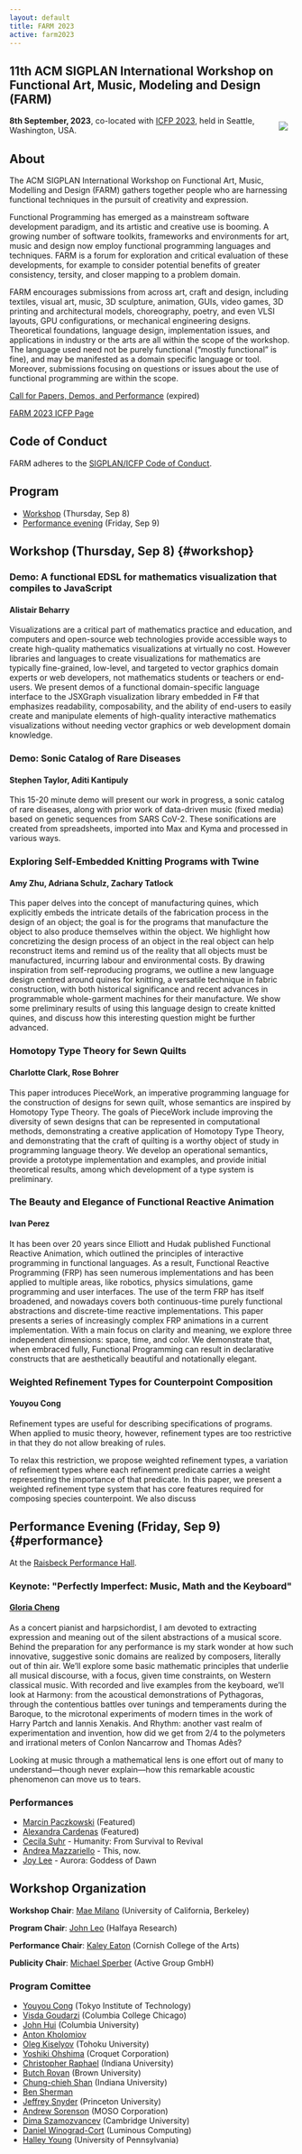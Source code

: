 ```yaml
---
layout: default
title: FARM 2023
active: farm2023
---
```


## 11th ACM SIGPLAN International Workshop on Functional Art, Music, Modeling and Design (FARM)

<img src="/files/farm-lambda-small.jpg" style="float: right; margin: 10px;" />

**8th September, 2023**, co-located with
[ICFP 2023](https://icfp23.sigplan.org/), held in Seattle, Washington, USA.

## About

The ACM SIGPLAN International Workshop on Functional Art, Music,
Modelling and Design (FARM) gathers together people who are harnessing
functional techniques in the pursuit of creativity and expression.

Functional Programming has emerged as a mainstream software
development paradigm, and its artistic and creative use is booming. A
growing number of software toolkits, frameworks and environments for
art, music and design now employ functional programming languages and
techniques. FARM is a forum for exploration and critical evaluation of
these developments, for example to consider potential benefits of
greater consistency, tersity, and closer mapping to a problem domain.

FARM encourages submissions from across art, craft and design,
including textiles, visual art, music, 3D sculpture, animation, GUIs,
video games, 3D printing and architectural models, choreography,
poetry, and even VLSI layouts, GPU configurations, or mechanical
engineering designs. Theoretical foundations, language design,
implementation issues, and applications in industry or the arts are
all within the scope of the workshop. The language used need not be
purely functional (“mostly functional” is fine), and may be manifested
as a domain specific language or tool. Moreover, submissions focusing
on questions or issues about the use of functional programming are
within the scope.

[Call for Papers, Demos, and Performance](cfp.html) (expired)

[FARM 2023 ICFP Page](https://icfp23.sigplan.org/home/farm-2023)

## Code of Conduct

FARM adheres to the [SIGPLAN/ICFP Code of Conduct](https://icfp23.sigplan.org/attending/code-of-conduct).

## Program

- [Workshop](#workshop) (Thursday, Sep 8)
- [Performance evening](#performance) (Friday, Sep 9)

## Workshop (Thursday, Sep 8) {#workshop}

### Demo: A functional EDSL for mathematics visualization that compiles to JavaScript
#### Alistair Beharry

Visualizations are a critical part of mathematics practice and
education, and computers and open-source web technologies provide
accessible ways to create high-quality mathematics visualizations at
virtually no cost. However libraries and languages to create
visualizations for mathematics are typically fine-grained, low-level,
and targeted to vector graphics domain experts or web developers, not
mathematics students or teachers or end-users. We present demos of a
functional domain-specific language interface to the JSXGraph
visualization library embedded in F# that emphasizes readability,
composability, and the ability of end-users to easily create and
manipulate elements of high-quality interactive mathematics
visualizations without needing vector graphics or web development
domain knowledge.

### Demo: Sonic Catalog of Rare Diseases
#### Stephen Taylor, Aditi Kantipuly
  
This 15-20 minute demo will present our work in progress, a sonic
catalog of rare diseases, along with prior work of data-driven music
(fixed media) based on genetic sequences from SARS CoV-2. These
sonifications are created from spreadsheets, imported into Max and
Kyma and processed in various ways.
  
### Exploring Self-Embedded Knitting Programs with Twine
#### Amy Zhu, Adriana Schulz, Zachary Tatlock

This paper delves into the concept of manufacturing quines, which
explicitly embeds the intricate details of the fabrication process in
the design of an object; the goal is for the programs that manufacture
the object to also produce themselves within the object. We highlight
how concretizing the design process of an object in the real object
can help reconstruct items and remind us of the reality that all
objects must be manufactured, incurring labour and environmental
costs. By drawing inspiration from self-reproducing programs, we
outline a new language design centred around quines for knitting, a
versatile technique in fabric construction, with both historical
significance and recent advances in programmable whole-garment
machines for their manufacture. We show some preliminary results of
using this language design to create knitted quines, and discuss how
this interesting question might be further advanced.

### Homotopy Type Theory for Sewn Quilts
#### Charlotte Clark, Rose Bohrer

This paper introduces PieceWork, an imperative programming language
for the construction of designs for sewn quilt, whose semantics are
inspired by Homotopy Type Theory. The goals of PieceWork include
improving the diversity of sewn designs that can be represented in
computational methods, demonstrating a creative application of
Homotopy Type Theory, and demonstrating that the craft of quilting is
a worthy object of study in programming language theory. We develop an
operational semantics, provide a prototype implementation and
examples, and provide initial theoretical results, among which
development of a type system is preliminary.

### The Beauty and Elegance of Functional Reactive Animation
#### Ivan Perez

It has been over 20 years since Elliott and Hudak published Functional
Reactive Animation, which outlined the principles of interactive
programming in functional languages. As a result, Functional Reactive
Programming (FRP) has seen numerous implementations and has been
applied to multiple areas, like robotics, physics simulations, game
programming and user interfaces. The use of the term FRP has itself
broadened, and nowadays covers both continuous-time purely functional
abstractions and discrete-time reactive implementations. This paper
presents a series of increasingly complex FRP animations in a current
implementation. With a main focus on clarity and meaning, we explore
three independent dimensions: space, time, and color. We demonstrate
that, when embraced fully, Functional Programming can result in
declarative constructs that are aesthetically beautiful and
notationally elegant.

### Weighted Refinement Types for Counterpoint Composition
#### Youyou Cong

Refinement types are useful for describing specifications of
programs. When applied to music theory, however, refinement types are
too restrictive in that they do not allow breaking of rules.

To relax this restriction, we propose weighted refinement types, a
variation of refinement types where each refinement predicate carries
a weight representing the importance of that predicate. In this paper,
we present a weighted refinement type system that has core features
required for composing species counterpoint. We also discuss

## Performance Evening (Friday, Sep 9) {#performance}

At the [Raisbeck Performance
Hall](https://www.discoverslu.com/location/raisbeck-hall/).

### Keynote: "Perfectly Imperfect: Music, Math and the Keyboard"
#### [Gloria Cheng](https://schoolofmusic.ucla.edu/people/gloria-cheng/)

As a concert pianist and harpsichordist, I am devoted to extracting
expression and meaning out of the silent abstractions of a musical
score. Behind the preparation for any performance is my stark wonder
at how such innovative, suggestive sonic domains are realized by
composers, literally out of thin air. We’ll explore some basic
mathematic principles that underlie all musical discourse, with a
focus, given time constraints, on Western classical music. With
recorded and live examples from the keyboard, we’ll look at Harmony:
from the acoustical demonstrations of Pythagoras, through the
contentious battles over tunings and temperaments during the Baroque,
to the microtonal experiments of modern times in the work of Harry
Partch and Iannis Xenakis. And Rhythm: another vast realm of
experimentation and invention, how did we get from 2/4 to the
polymeters and irrational meters of Conlon Nancarrow and Thomas Adès?

Looking at music through a mathematical lens is one effort out of many
to understand—though never explain—how this remarkable acoustic
phenomenon can move us to tears.

### Performances

- [Marcin Paczkowski](http://marcinpaczkowski.com/) (Featured)
- [Alexandra Cardenas](https://cargocollective.com/tiemposdelruido) (Featured)
- [Cecila Suhr](https://www.ceciliasuhr.com/) - Humanity: From Survival to Revival
- [Andrea Mazzariello](https://www.andreamazzariello.com/) - This, now.
- [Joy Lee](https://www.joyderose.com/) - Aurora: Goddess of Dawn

## Workshop Organization

**Workshop Chair**: [Mae Milano](https://www.languagesforsyste.ms//) (University of California, Berkeley)

**Program Chair**: [John Leo](http://www.halfaya.org/leo/) (Halfaya Research)

**Performance Chair**: [Kaley Eaton](http://www.kaleylaneeaton.com/) (Cornish College of the Arts)

**Publicity Chair**: [Michael Sperber](https://www.deinprogramm.de/sperber/) (Active Group GmbH)

### Program Comittee

- [Youyou Cong](https://prg.is.titech.ac.jp/people/cong/) (Tokyo Institute of Technology)
- [Visda Goudarzi](https://www.colum.edu/academics/faculty/detail/visda-goudarzi.html) (Columbia College Chicago)
- [John Hui](https://j-hui.com/) (Columbia University)
- [Anton Kholomiov](https://github.com/anton-k)
- [Oleg Kiselyov](https://okmij.org/ftp/) (Tohoku University)
- [Yoshiki Ohshima](https://tinlizzie.org/ohshima/) (Croquet Corporation)
- [Christopher Raphael](https://luddy.indiana.edu/contact/profile/?profile_id=279) (Indiana University)
- [Butch Rovan](http://www.soundidea.org/rovan/index.html) (Brown University)
- [Chung-chieh	Shan](https://homes.luddy.indiana.edu/ccshan/) (Indiana University)
- [Ben Sherman](https://www.ben-sherman.net/)
- [Jeffrey Snyder](https://music.princeton.edu/people/jeff-snyder/) (Princeton University)
- [Andrew Sorenson](https://www.moso.com.au/) (MOSO Corporation)
- [Dima Szamozvancev](https://www.cl.cam.ac.uk/~ds709/) (Cambridge University)
- [Daniel Winograd-Cort](https://www.danwc.com/) (Luminous Computing)
- [Halley Young](https://www.cis.upenn.edu/~halleyy/) (University of Pennsylvania)
